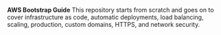 **AWS Bootstrap Guide**
This repository starts from scratch and goes on to cover infrastructure as code, automatic deployments, load balancing, scaling, production, custom domains, HTTPS, and network security.
